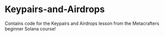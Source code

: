 # Keypairs-and-Airdrops

Contains code for the Keypairs and Airdrops lesson from the Metacrafters beginner Solana course!
